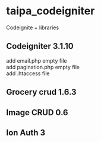 # taipa_codeigniter
Codeignite + libraries

<h2>Codeigniter 3.1.10</h2>
add email.php empty file<br/>
add pagination.php empty file<br/>
add .htaccess file<br/>

<h2>Grocery crud 1.6.3</h2>


<h2>Image CRUD 0.6</h2>


<h2>Ion Auth 3</h2>
